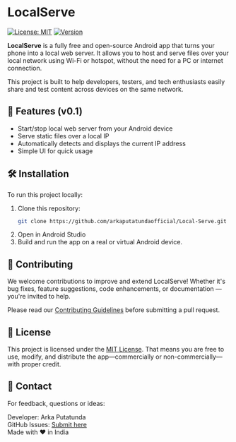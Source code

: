 # LocalServe
[![License: MIT](https://img.shields.io/badge/License-MIT-yellow.svg)](LICENSE)
[![Version](https://img.shields.io/badge/version-v0.1-blue.svg)](#)

**LocalServe** is a fully free and open-source Android app that turns your phone into a local web server. It allows you to host and serve files over your local network using Wi-Fi or hotspot, without the need for a PC or internet connection.

This project is built to help developers, testers, and tech enthusiasts easily share and test content across devices on the same network.


## 🚀 Features (v0.1)
- Start/stop local web server from your Android device
- Serve static files over a local IP
- Automatically detects and displays the current IP address
- Simple UI for quick usage


## 🛠 Installation

To run this project locally:
1. Clone this repository:
   ```bash
   git clone https://github.com/arkaputatundaofficial/Local-Serve.git
   ```
2. Open in Android Studio
3. Build and run the app on a real or virtual Android device.

## 🤝 Contributing

We welcome contributions to improve and extend LocalServe! Whether it's bug fixes, feature suggestions, code enhancements, or documentation — you're invited to help.

Please read our [Contributing Guidelines](CONTRIBUTING.md) before submitting a pull request.

## 📃 License

This project is licensed under the [MIT License](LICENSE).
That means you are free to use, modify, and distribute the app—commercially or non-commercially—with proper credit.


## 📩 Contact

For feedback, questions or ideas:

Developer: Arka Putatunda  
GitHub Issues: [Submit here](https://github.com/arkaputatundaofficial/Local-Serve/issues)  
Made with ❤️ in India

